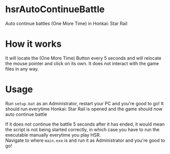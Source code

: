 # hsrAutoContinueBattle
Auto continue battles (One More Time) in Honkai: Star Rail

# How it works
It will locate the (One More Time) Button every 5 seconds and will relocate the mouse pointer and click on its own. It does not interact with the game files  in any way.

# Usage
Run `setup.bat` as an Administrator, restart your PC and you're good to go! It should run everytime Honkai: Star Rail is opened and the game should now auto continue battle  

If it does not continue the battle 5 seconds after it has ended, it would mean the script is not being started correctly, in which case you have to run the executable manually everytime you play HSR.  
Navigate to where `main.exe` is and run it as Administrator and you're good to go!
